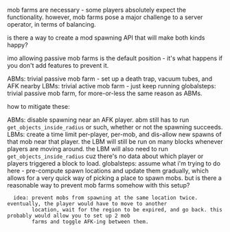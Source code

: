 mob farms are necessary - some players absolutely expect the functionality. however, mob farms pose a major challenge
to a server operator, in terms of balancing.

is there a way to create a mod spawning API that will make both kinds happy?

imo allowing passive mob farms is the default position - it's what happens if you don't add features to prevent it.

ABMs: trivial passive mob farm - set up a death trap, vacuum tubes, and AFK nearby
LBMs: trivial active mob farm - just keep running
globalsteps: trivial passive mob farm, for more-or-less the same reason as ABMs.

how to mitigate these:

ABMs: disable spawning near an AFK player. abm still has to run `get_objects_inside_radius` or such, whether or not
      the spawning succeeds.
LBMs: create a time limit per-player, per-mob, and dis-allow new spawns of that mob near that player. the LBM will
      still be run on many blocks whenever players are moving around. the LBM will also need to run
      `get_objects_inside_radius` cuz there's no data about which player or players triggered a block to load.
globalsteps:
      assume what i'm trying to do here - pre-compute spawn locations and update them gradually, which allows for a
      very quick way of picking a place to spawn mobs. but is there a reasonable way to prevent mob farms somehow with
      this setup?

      idea: prevent mobs from spawning at the same location twice. eventually, the player would have to move to another
            location, wait for the region to be expired, and go back. this probably would allow you to set up 2 mob
            farms and toggle AFK-ing between them.
